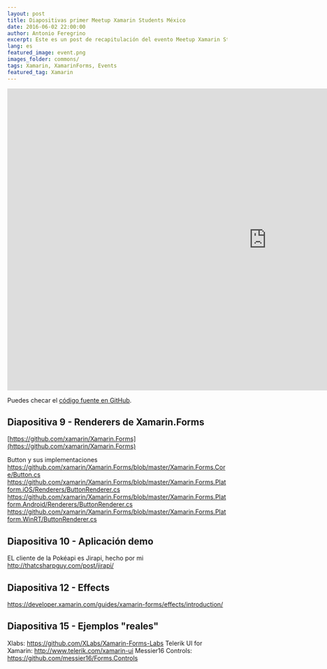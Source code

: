 ```yaml
---
layout: post
title: Diapositivas primer Meetup Xamarin Students México
date: 2016-06-02 22:00:00
author: Antonio Feregrino
excerpt: Este es un post de recapitulación del evento Meetup Xamarin Students México del 1 de junio de 2016 en Urban Station
lang: es
featured_image: event.png
images_folder: commons/
tags: Xamarin, XamarinForms, Events
featured_tag: Xamarin
---
```


<div class="video-wrapper">
<iframe src='https://onedrive.live.com/embed?cid=05D7523CBBAF0419&resid=5D7523CBBAF0419%21128777&authkey=AJJchC74gobuJYE&em=2&wdAr=1.7777777777777777&wdEaa=1' width='1186px' height='691px' frameborder='0'>Esto es un documento de <a target='_blank' href='https://office.com'>Microsoft Office</a> incrustado con tecnología de <a target='_blank' href='https://office.com/webapps'>Office Online</a>.</iframe>
</div>

Puedes checar el [código fuente en GitHub](https://github.com/fferegrino/custom-renderers-talk/releases/tag/m-1).

## Diapositiva 9 - Renderers de Xamarin.Forms
[https://github.com/xamarin/Xamarin.Forms](https://github.com/xamarin/Xamarin.Forms)

Button y sus implementaciones
https://github.com/xamarin/Xamarin.Forms/blob/master/Xamarin.Forms.Core/Button.cs
https://github.com/xamarin/Xamarin.Forms/blob/master/Xamarin.Forms.Platform.iOS/Renderers/ButtonRenderer.cs
https://github.com/xamarin/Xamarin.Forms/blob/master/Xamarin.Forms.Platform.Android/Renderers/ButtonRenderer.cs
https://github.com/xamarin/Xamarin.Forms/blob/master/Xamarin.Forms.Platform.WinRT/ButtonRenderer.cs

## Diapositiva 10 - Aplicación demo

EL cliente de la Pokéapi es Jirapi, hecho por mi http://thatcsharpguy.com/post/jirapi/

## Diapositiva 12 - Effects

https://developer.xamarin.com/guides/xamarin-forms/effects/introduction/

## Diapositiva 15 - Ejemplos "reales"

Xlabs: https://github.com/XLabs/Xamarin-Forms-Labs
Telerik UI for Xamarin: http://www.telerik.com/xamarin-ui
Messier16 Controls: https://github.com/messier16/Forms.Controls